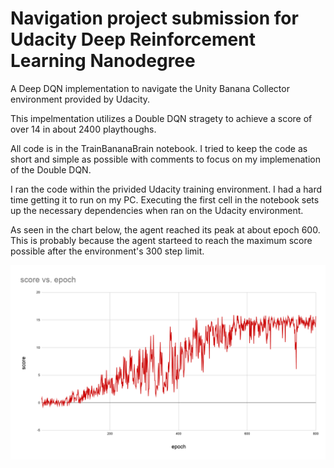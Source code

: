 #  Navigation project submission for Udacity Deep Reinforcement Learning Nanodegree

A Deep DQN implementation to navigate the Unity Banana Collector environment provided by Udacity.

This impelmentation utilizes a Double DQN stragety to achieve a score of over 14 in about 2400 playthoughs.

All code is in the TrainBananaBrain notebook.  I tried to keep the code as short and simple as possible with comments to focus on my implemenation of the Double DQN.

I ran the code within the privided Udacity training environment.  I had a hard time getting it to run on my PC.  Executing the first cell in the notebook sets up the necessary dependencies when ran on the Udacity environment.

As seen in the chart below, the agent reached its peak at about epoch 600.  This is probably because the agent starteed to reach the maximum score possible after the environment's 300 step limit.


![training](https://github.com/nathan-standafer/udacity-reinforcement-learning-project-1/raw/master/score%20vs.%20epoch.png)
